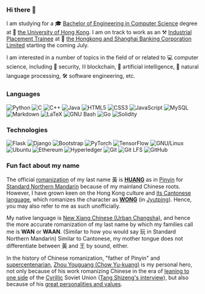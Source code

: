 ### Hi there :wave:

I am studying for a :mortar_board: [Bachelor of Engineering in Computer Science](https://www.cs.hku.hk/programmes/beng-compsc/programme-structure) degree at :school: [the University of Hong Kong](https://hku.hk). I am on track to work as an :hammer_and_pick: [Industrial Placement Trainee](https://www.hsbc.com/careers/students-and-graduates/student-opportunities/hong-kong-industrial-placement) at :bank: [the Hongkong and Shanghai Banking Corporation Limited](https://www.hsbc.com/) starting the coming July. 

I am interested in a number of topics in the field of or related to :computer: computer science, including :closed_lock_with_key: security, :chains: blockchain, :brain: artificial intelligence, :speech_balloon: natural language processing, :hammer_and_wrench: software engineering, etc.

### Languages

![Python](https://img.shields.io/badge/-Python-fff?&logo=python&logoColor=3776AB)
![C](https://img.shields.io/badge/-C-fff?&logo=c&logoColor=A8B9CC)
![C++](https://img.shields.io/badge/-C++-fff?&logo=c%2b%2b&logoColor=00599C)
![Java](https://img.shields.io/badge/-Java-fff?&logo=java&logoColor=007396)
![HTML5](https://img.shields.io/badge/-HTML5-fff?&logo=html5&logoColor=E34F26)
![CSS3](https://img.shields.io/badge/-CSS3-fff?&logo=css3&logoColor=1572B6)
![JavaScript](https://img.shields.io/badge/-JavaScript-fff?&logo=javascript&logoColor=ddc508)
![MySQL](https://img.shields.io/badge/-MySQL-fff?&logo=mysql&logoColor=4479A1)
![Markdown](https://img.shields.io/badge/-Markdown-fff?&logo=markdown&logoColor=000000)
![LaTeX](https://img.shields.io/badge/-LaTeX-fff?&logo=latex&logoColor=008080)
![GNU Bash](https://img.shields.io/badge/-GNU%20Bash-fff?&logo=gnu-bash&logoColor=4EAA25)
![Go](https://img.shields.io/badge/-Go-fff?&logo=go&logoColor=00ADD8)
![Solidity](https://img.shields.io/badge/-Solidity-fff?&logo=solidity&logoColor=363636)

### Technologies
![Flask](https://img.shields.io/badge/-Flask-fff?&logo=flask&logoColor=000000)
![Django](https://img.shields.io/badge/-Django-fff?&logo=django&logoColor=092E20)
![Bootstrap](https://img.shields.io/badge/-Bootstrap-fff?&logo=bootstrap&logoColor=7952B3)
![PyTorch](https://img.shields.io/badge/-PyTorch-fff?&logo=pytorch&logoColor=EE4C2C)
![TensorFlow](https://img.shields.io/badge/-TensorFlow-fff?&logo=tensorflow&logoColor=FF6F00)
![GNU/Linux](https://img.shields.io/badge/-GNU%2fLinux-fff?&logo=linux&logoColor=FCC624)
![Ubuntu](https://img.shields.io/badge/-Ubuntu-fff?&logo=ubuntu&logoColor=E95420)
![Ethereum](https://img.shields.io/badge/-Ethereum-fff?&logo=ethereum&logoColor=3C3C3D)
![Hyperledger](https://img.shields.io/badge/-Hyperledger-fff?&logo=hyperledger&logoColor=2F3134)
![Git](https://img.shields.io/badge/-Git-fff?&logo=git&logoColor=F05032)
![Git LFS](https://img.shields.io/badge/-Git%20LFS-fff?&logo=git-lfs&logoColor=F64935)
![GitHub](https://img.shields.io/badge/-GitHub-fff?&logo=github&logoColor=181717)

### Fun fact about my name

The official [romanization](https://en.wikipedia.org/wiki/Romanization_of_Chinese) of my last name 黃 is [**HUANG**](https://en.wikipedia.org/wiki/Huang_(surname)) as in [Pinyin](https://en.wikipedia.org/wiki/Pinyin) for [Standard Northern Mandarin](https://en.wikipedia.org/wiki/Standard_Chinese) because of my mainland Chinese roots. However, I have grown keen on the Hong Kong culture and [its Cantonese language](https://en.wikipedia.org/wiki/Hong_Kong_Cantonese), which romanizes the character as [**WONG**](https://en.wikipedia.org/wiki/Wong_(surname)) (in [Jyutping](https://en.wikipedia.org/wiki/Jyutping)). Hence, you may also refer to me as such unofficially. 

My native language is [New Xiang Chinese (Urban Changsha)](https://en.wikipedia.org/wiki/New_Xiang), and hence the more accurate romanization of my last name by which my families call me is **WAN** or **WAAN**. (Similar to how you would say 玩 in Standard Northern Mandarin) Similar to Cantonese, my mother tongue does not differentiate between 黃 and 王 by sound, either. 

In the history of Chinese romanization, "father of Pinyin" and [supercentenarian](https://en.wikipedia.org/wiki/Supercentenarian), [Zhou Youguang (Chow Yu-kuang)](https://en.wikipedia.org/wiki/Zhou_Youguang) is my personal hero, not only because of his work romanizing Chinese in the era of [leaning to one side](https://en.wikipedia.org/wiki/Leaning_to_One_Side) of the [Cyrillic](https://en.wikipedia.org/wiki/Cyrillic_alphabets) Soviet Union ([Tang Shizeng's interview](https://youtu.be/V-Cg6d8eaKU?t=121)), but also because of his [great personalities and values](https://www.npr.org/2011/10/19/141503738/at-105-celebrated-chinese-linguist-now-a-dissident). 
